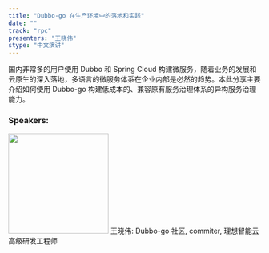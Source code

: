 ```yaml
---
title: "Dubbo-go 在生产环境中的落地和实践"
date: "" 
track: "rpc"
presenters: "王晓伟"
stype: "中文演讲"
---
```

国内非常多的用户使用 Dubbo 和 Spring Cloud 构建微服务，随着业务的发展和云原生的深入落地，多语言的微服务体系在企业内部是必然的趋势。本此分享主要介绍如何使用 Dubbo-go 构建低成本的、兼容原有服务治理体系的异构服务治理能力。
 ### Speakers: 
 <img src="images/speaker/1077.png" width="200" />
 王晓伟: Dubbo-go 社区, commiter, 理想智能云 高级研发工程师
 